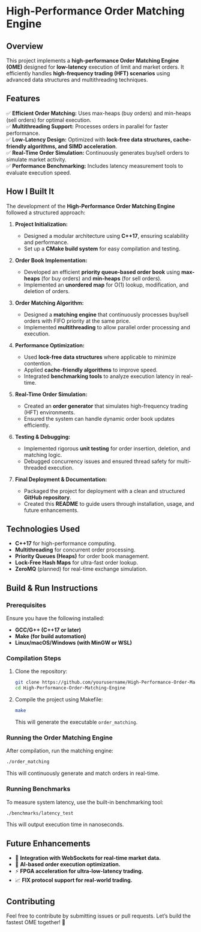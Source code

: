 # High-Performance Order Matching Engine

## Overview
This project implements a **high-performance Order Matching Engine (OME)** designed for **low-latency** execution of limit and market orders. It efficiently handles **high-frequency trading (HFT) scenarios** using advanced data structures and multithreading techniques.

## Features
✅ **Efficient Order Matching:** Uses max-heaps (buy orders) and min-heaps (sell orders) for optimal execution.  
✅ **Multithreading Support:** Processes orders in parallel for faster performance.  
✅ **Low-Latency Design:** Optimized with **lock-free data structures, cache-friendly algorithms, and SIMD acceleration**.  
✅ **Real-Time Order Simulation:** Continuously generates buy/sell orders to simulate market activity.  
✅ **Performance Benchmarking:** Includes latency measurement tools to evaluate execution speed.  

## How I Built It
The development of the **High-Performance Order Matching Engine** followed a structured approach:

1. **Project Initialization:**
   - Designed a modular architecture using **C++17**, ensuring scalability and performance.
   - Set up a **CMake build system** for easy compilation and testing.

2. **Order Book Implementation:**
   - Developed an efficient **priority queue-based order book** using **max-heaps** (for buy orders) and **min-heaps** (for sell orders).
   - Implemented an **unordered map** for O(1) lookup, modification, and deletion of orders.

3. **Order Matching Algorithm:**
   - Designed a **matching engine** that continuously processes buy/sell orders with FIFO priority at the same price.
   - Implemented **multithreading** to allow parallel order processing and execution.

4. **Performance Optimization:**
   - Used **lock-free data structures** where applicable to minimize contention.
   - Applied **cache-friendly algorithms** to improve speed.
   - Integrated **benchmarking tools** to analyze execution latency in real-time.

5. **Real-Time Order Simulation:**
   - Created an **order generator** that simulates high-frequency trading (HFT) environments.
   - Ensured the system can handle dynamic order book updates efficiently.

6. **Testing & Debugging:**
   - Implemented rigorous **unit testing** for order insertion, deletion, and matching logic.
   - Debugged concurrency issues and ensured thread safety for multi-threaded execution.

7. **Final Deployment & Documentation:**
   - Packaged the project for deployment with a clean and structured **GitHub repository**.
   - Created this **README** to guide users through installation, usage, and future enhancements.

## Technologies Used
- **C++17** for high-performance computing.
- **Multithreading** for concurrent order processing.
- **Priority Queues (Heaps)** for order book management.
- **Lock-Free Hash Maps** for ultra-fast order lookup.
- **ZeroMQ** (planned) for real-time exchange simulation.

## Build & Run Instructions
### Prerequisites
Ensure you have the following installed:
- **GCC/G++ (C++17 or later)**
- **Make (for build automation)**
- **Linux/macOS/Windows (with MinGW or WSL)**

### Compilation Steps
1. Clone the repository:
   ```bash
   git clone https://github.com/yourusername/High-Performance-Order-Matching-Engine.git
   cd High-Performance-Order-Matching-Engine
   ```
2. Compile the project using Makefile:
   ```bash
   make
   ```
   This will generate the executable `order_matching`.

### Running the Order Matching Engine
After compilation, run the matching engine:
```bash
./order_matching
```
This will continuously generate and match orders in real-time.

### Running Benchmarks
To measure system latency, use the built-in benchmarking tool:
```bash
./benchmarks/latency_test
```
This will output execution time in nanoseconds.

## Future Enhancements
- 🚀 **Integration with WebSockets for real-time market data.**
- 🧠 **AI-based order execution optimization.**
- ⚡ **FPGA acceleration for ultra-low-latency trading.**
- 📈 **FIX protocol support for real-world trading.**

## Contributing
Feel free to contribute by submitting issues or pull requests. Let’s build the fastest OME together! 🚀

